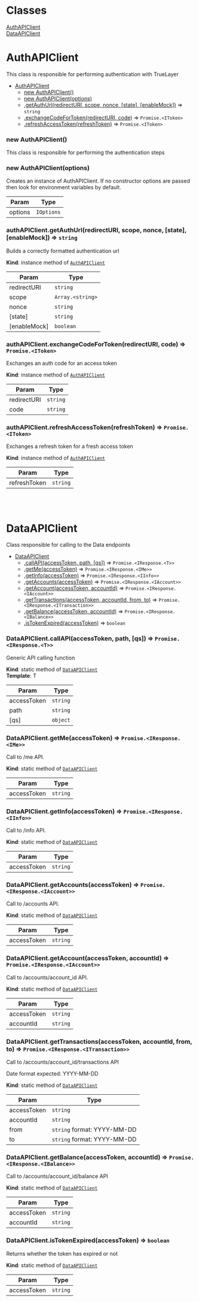 # Classes

<dl>
<dt><a href="#AuthAPIClient">AuthAPIClient</a></dt>
<dd></dd>
<dt><a href="#DataAPIClient">DataAPIClient</a></dt>
<dd></dd>
</dl>

<a name="AuthAPIClient"></a>

# AuthAPIClient
This class is responsible for performing authentication with TrueLayer

* [AuthAPIClient](#AuthAPIClient)
    * [new AuthAPIClient()](#new_AuthAPIClient_new)
    * [new AuthAPIClient(options)](#new_AuthAPIClient_new)
    * [.getAuthUrl(redirectURI, scope, nonce, [state], [enableMock])](#AuthAPIClient+getAuthUrl) ⇒ <code>string</code>
    * [.exchangeCodeForToken(redirectURI, code)](#AuthAPIClient+exchangeCodeForToken) ⇒ <code>Promise.&lt;IToken&gt;</code>
    * [.refreshAccessToken(refreshToken)](#AuthAPIClient+refreshAccessToken) ⇒ <code>Promise.&lt;IToken&gt;</code>

<a name="new_AuthAPIClient_new"></a>

### new AuthAPIClient()
This class is responsible for performing the authentication steps

<a name="new_AuthAPIClient_new"></a>

### new AuthAPIClient(options)
Creates an instance of AuthAPIClient.
If no constructor options are passed then look for environment variables by default.


| Param | Type |
| --- | --- |
| options | <code>IOptions</code> | 

<a name="AuthAPIClient+getAuthUrl"></a>

### authAPIClient.getAuthUrl(redirectURI, scope, nonce, [state], [enableMock]) ⇒ <code>string</code>
Builds a correctly formatted authentication url

**Kind**: instance method of [<code>AuthAPIClient</code>](#AuthAPIClient)  

| Param | Type |
| --- | --- |
| redirectURI | <code>string</code> | 
| scope | <code>Array.&lt;string&gt;</code> | 
| nonce | <code>string</code> | 
| [state] | <code>string</code> | 
| [enableMock] | <code>boolean</code> | 

<a name="AuthAPIClient+exchangeCodeForToken"></a>

### authAPIClient.exchangeCodeForToken(redirectURI, code) ⇒ <code>Promise.&lt;IToken&gt;</code>
Exchanges an auth code for an access token

**Kind**: instance method of [<code>AuthAPIClient</code>](#AuthAPIClient)  

| Param | Type |
| --- | --- |
| redirectURI | <code>string</code> | 
| code | <code>string</code> | 

<a name="AuthAPIClient+refreshAccessToken"></a>

### authAPIClient.refreshAccessToken(refreshToken) ⇒ <code>Promise.&lt;IToken&gt;</code>
Exchanges a refresh token for a fresh access token

**Kind**: instance method of [<code>AuthAPIClient</code>](#AuthAPIClient)  

| Param | Type |
| --- | --- |
| refreshToken | <code>string</code> | 


<br/>
<br/>


<a name="DataAPIClient"></a>
# DataAPIClient
Class responsible for calling to the Data endpoints

* [DataAPIClient](#DataAPIClient)
    * [.callAPI(accessToken, path, [qs])](#DataAPIClient.callAPI) ⇒ <code>Promise.&lt;IResponse.&lt;T&gt;&gt;</code>
    * [.getMe(accessToken)](#DataAPIClient.getMe) ⇒ <code>Promise.&lt;IResponse.&lt;IMe&gt;&gt;</code>
    * [.getInfo(accessToken)](#DataAPIClient.getInfo) ⇒ <code>Promise.&lt;IResponse.&lt;IInfo&gt;&gt;</code>
    * [.getAccounts(accessToken)](#DataAPIClient.getAccounts) ⇒ <code>Promise.&lt;IResponse.&lt;IAccount&gt;&gt;</code>
    * [.getAccount(accessToken, accountId)](#DataAPIClient.getAccount) ⇒ <code>Promise.&lt;IResponse.&lt;IAccount&gt;&gt;</code>
    * [.getTransactions(accessToken, accountId, from, to)](#DataAPIClient.getTransactions) ⇒ <code>Promise.&lt;IResponse.&lt;ITransaction&gt;&gt;</code>
    * [.getBalance(accessToken, accountId)](#DataAPIClient.getBalance) ⇒ <code>Promise.&lt;IResponse.&lt;IBalance&gt;&gt;</code>
    * [.isTokenExpired(accessToken)](#DataAPIClient.isTokenExpired) ⇒ <code>boolean</code>

<a name="DataAPIClient.callAPI"></a>

### DataAPIClient.callAPI(accessToken, path, [qs]) ⇒ <code>Promise.&lt;IResponse.&lt;T&gt;&gt;</code>
Generic API calling function

**Kind**: static method of [<code>DataAPIClient</code>](#DataAPIClient)  
**Template**: T  

| Param | Type |
| --- | --- |
| accessToken | <code>string</code> | 
| path | <code>string</code> | 
| [qs] | <code>object</code> | 

<a name="DataAPIClient.getMe"></a>

### DataAPIClient.getMe(accessToken) ⇒ <code>Promise.&lt;IResponse.&lt;IMe&gt;&gt;</code>
Call to /me API.

**Kind**: static method of [<code>DataAPIClient</code>](#DataAPIClient)  

| Param | Type |
| --- | --- |
| accessToken | <code>string</code> |

<a name="DataAPIClient.getInfo"></a>

### DataAPIClient.getInfo(accessToken) ⇒ <code>Promise.&lt;IResponse.&lt;IInfo&gt;&gt;</code>
Call to /info API.

**Kind**: static method of [<code>DataAPIClient</code>](#DataAPIClient)  

| Param | Type |
| --- | --- |
| accessToken | <code>string</code> | 

<a name="DataAPIClient.getAccounts"></a>

### DataAPIClient.getAccounts(accessToken) ⇒ <code>Promise.&lt;IResponse.&lt;IAccount&gt;&gt;</code>
Call to /accounts API.

**Kind**: static method of [<code>DataAPIClient</code>](#DataAPIClient)  

| Param | Type |
| --- | --- |
| accessToken | <code>string</code> | 

<a name="DataAPIClient.getAccount"></a>

### DataAPIClient.getAccount(accessToken, accountId) ⇒ <code>Promise.&lt;IResponse.&lt;IAccount&gt;&gt;</code>
Call to /accounts/account_id API.

**Kind**: static method of [<code>DataAPIClient</code>](#DataAPIClient)  

| Param | Type |
| --- | --- |
| accessToken | <code>string</code> | 
| accountId | <code>string</code> |

<a name="DataAPIClient.getTransactions"></a>

### DataAPIClient.getTransactions(accessToken, accountId, from, to) ⇒ <code>Promise.&lt;IResponse.&lt;ITransaction&gt;&gt;</code>
Call to /accounts/account_id/transactions API

Date format expected: YYYY-MM-DD

**Kind**: static method of [<code>DataAPIClient</code>](#DataAPIClient)  

| Param | Type |
| --- | --- |
| accessToken | <code>string</code> | 
| accountId | <code>string</code> |
| from | <code>string</code> format: YYYY-MM-DD |
| to | <code>string</code> format: YYYY-MM-DD |

<a name="DataAPIClient.getBalance"></a>

### DataAPIClient.getBalance(accessToken, accountId) ⇒ <code>Promise.&lt;IResponse.&lt;IBalance&gt;&gt;</code>
Call to /accounts/account_id/balance API

**Kind**: static method of [<code>DataAPIClient</code>](#DataAPIClient)  

| Param | Type |
| --- | --- |
| accessToken | <code>string</code> | 
| accountId | <code>string</code> |

<a name="DataAPIClient.isTokenExpired"></a>

### DataAPIClient.isTokenExpired(accessToken) ⇒ <code>boolean</code>
Returns whether the token has expired or not

**Kind**: static method of [<code>DataAPIClient</code>](#DataAPIClient)  

| Param | Type |
| --- | --- |
| accessToken | <code>string</code> | 

